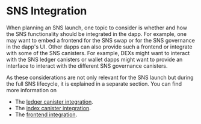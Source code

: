 # SNS Integration

When planning an SNS launch, one topic to consider is whether and how the SNS functionality should be integrated in the dapp.
For example, one may want to embed a frontend for the SNS swap or for the SNS governance in the dapp's UI.
Other dapps can also provide such a frontend or integrate with some of the SNS canisters.
For example, DEXs might want to interact with the SNS ledger canisters or wallet dapps might want to provide an interface to interact with the different SNS governance canisters. 

As these considerations are not only relevant for the SNS launch but during the full SNS lifecycle, it is explained in a separate section.
You can find more information on
* The [ledger canister integration](../integrating/ledger-integration.md).
* The [index canister integration](../integrating/index-integration.md).
* The [frontend integration](../integrating/frontend-integration.md).
